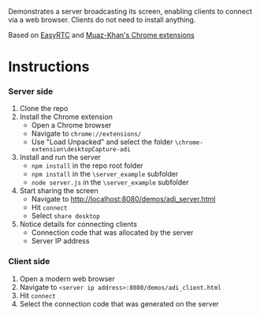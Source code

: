 
Demonstrates a server broadcasting its screen, enabling clients to connect via a web browser. Clients do not need to install anything.

Based on [EasyRTC](http://easyrtc.com) and [Muaz-Khan's Chrome extensions](https://github.com/muaz-khan/Chrome-Extensions)

# Instructions

### Server side

1. Clone the repo
1. Install the Chrome extension     
    - Open a Chrome browser
    - Navigate to `chrome://extensions/`
    - Use "Load Unpacked" and select the folder `\chrome-extension\desktopCapture-adi`
1. Install and run the server
    - `npm install` in the repo root folder
    - `npm install` in the `\server_example` subfolder
    - `node server.js` in the `\server_example` subfolder
1. Start sharing the screen
    - Navigate to [http://localhost:8080/demos/adi_server.html](http://localhost:8080/demos/adi_server.html)
    - Hit `connect`
    - Select `share desktop`
1. Notice details for connecting clients
    - Connection code that was allocated by the server
    - Server IP address

### Client side

1. Open a modern web browser
1. Navigate to `<server ip address>:8080/demos/adi_client.html`
1. Hit `connect`
1. Select the connection code that was generated on the server

